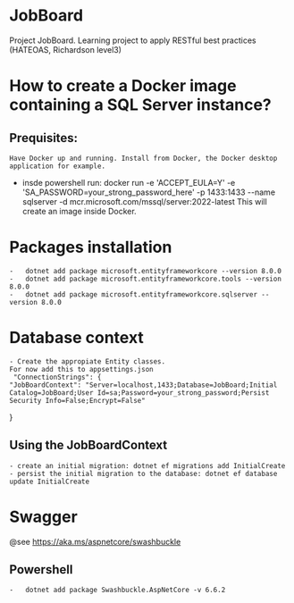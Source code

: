 # JobBoard
Project JobBoard. Learning project to apply RESTful best practices (HATEOAS, Richardson level3)

# How to create a Docker image containing a SQL Server instance?
## Prequisites:
    Have Docker up and running. Install from Docker, the Docker desktop application for example.
- insde powershell run: docker run -e 'ACCEPT_EULA=Y' -e 'SA_PASSWORD=your_strong_password_here' -p 1433:1433 --name sqlserver -d mcr.microsoft.com/mssql/server:2022-latest
This will create an image inside Docker.

# Packages installation
    -   dotnet add package microsoft.entityframeworkcore --version 8.0.0   
    -   dotnet add package microsoft.entityframeworkcore.tools --version 8.0.0
    -   dotnet add package microsoft.entityframeworkcore.sqlserver --version 8.0.0
    
# Database context
    - Create the appropiate Entity classes.
    For now add this to appsettings.json
     "ConnectionStrings": {
    "JobBoardContext": "Server=localhost,1433;Database=JobBoard;Initial Catalog=JobBoard;User Id=sa;Password=your_strong_password;Persist Security Info=False;Encrypt=False"
  }
## Using the JobBoardContext
    - create an initial migration: dotnet ef migrations add InitialCreate
    - persist the initial migration to the database: dotnet ef database update InitialCreate  

# Swagger
@see https://aka.ms/aspnetcore/swashbuckle
## Powershell 
    -   dotnet add package Swashbuckle.AspNetCore -v 6.6.2

